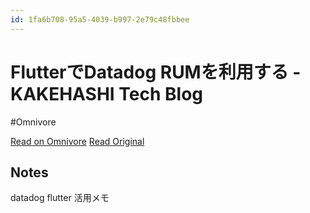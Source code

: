 ```yaml
---
id: 1fa6b708-95a5-4039-b997-2e79c48fbbee
---
```


# FlutterでDatadog RUMを利用する - KAKEHASHI Tech Blog
#Omnivore

[Read on Omnivore](https://omnivore.app/me/flutter-datadog-rum-kakehashi-tech-blog-18fa333ec8a)
[Read Original](https://kakehashi-dev.hatenablog.com/entry/2023/12/20/091000)

## Notes

datadog flutter 活用メモ

